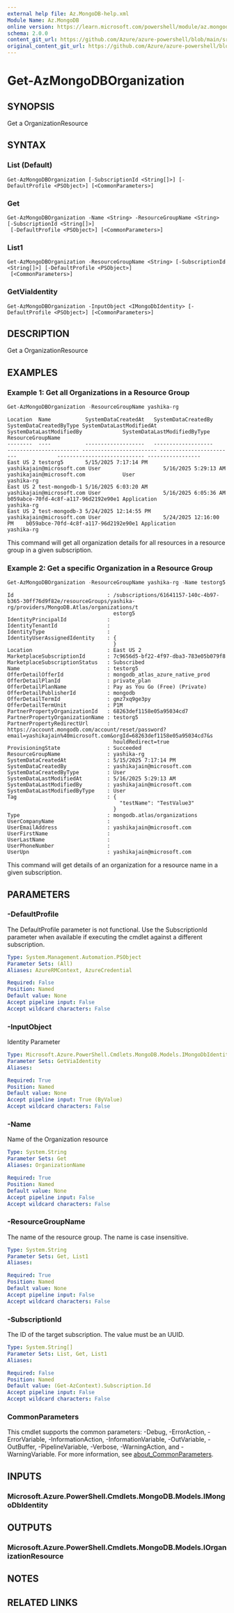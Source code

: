 ```yaml
---
external help file: Az.MongoDB-help.xml
Module Name: Az.MongoDB
online version: https://learn.microsoft.com/powershell/module/az.mongodb/get-azmongodborganization
schema: 2.0.0
content_git_url: https://github.com/Azure/azure-powershell/blob/main/src/MongoDB/MongoDB/help/Get-AzMongoDBOrganization.md
original_content_git_url: https://github.com/Azure/azure-powershell/blob/main/src/MongoDB/MongoDB/help/Get-AzMongoDBOrganization.md
---
```


# Get-AzMongoDBOrganization

## SYNOPSIS
Get a OrganizationResource

## SYNTAX

### List (Default)
```
Get-AzMongoDBOrganization [-SubscriptionId <String[]>] [-DefaultProfile <PSObject>] [<CommonParameters>]
```

### Get
```
Get-AzMongoDBOrganization -Name <String> -ResourceGroupName <String> [-SubscriptionId <String[]>]
 [-DefaultProfile <PSObject>] [<CommonParameters>]
```

### List1
```
Get-AzMongoDBOrganization -ResourceGroupName <String> [-SubscriptionId <String[]>] [-DefaultProfile <PSObject>]
 [<CommonParameters>]
```

### GetViaIdentity
```
Get-AzMongoDBOrganization -InputObject <IMongoDbIdentity> [-DefaultProfile <PSObject>] [<CommonParameters>]
```

## DESCRIPTION
Get a OrganizationResource

## EXAMPLES

### Example 1: Get all Organizations in a Resource Group
```powershell
Get-AzMongoDBOrganization -ResourceGroupName yashika-rg
```

```output
Location  Name           SystemDataCreatedAt   SystemDataCreatedBy       SystemDataCreatedByType SystemDataLastModifiedAt SystemDataLastModifiedBy             SystemDataLastModifiedByType ResourceGroupName
--------  ----           -------------------   -------------------       ----------------------- ------------------------ ------------------------             ---------------------------- -----------------
East US 2 testorg5       5/15/2025 7:17:14 PM  yashikajain@microsoft.com User                    5/16/2025 5:29:13 AM     yashikajain@microsoft.com            User                         yashika-rg
East US 2 test-mongodb-1 5/16/2025 6:03:20 AM  yashikajain@microsoft.com User                    5/16/2025 6:05:36 AM     b059abce-70fd-4c8f-a117-96d2192e90e1 Application                  yashika-rg
East US 2 test-mongodb-3 5/24/2025 12:14:55 PM yashikajain@microsoft.com User                    5/24/2025 12:16:00 PM    b059abce-70fd-4c8f-a117-96d2192e90e1 Application                  yashika-rg
```

This command will get all organization details for all resources in a resource group in a given subscription.

### Example 2: Get a specific Organization in a Resource Group
```powershell
Get-AzMongoDBOrganization -ResourceGroupName yashika-rg -Name testorg5
```

```output
Id                              : /subscriptions/61641157-140c-4b97-b365-30ff76d9f82e/resourceGroups/yashika-rg/providers/MongoDB.Atlas/organizations/t
                                  estorg5
IdentityPrincipalId             :
IdentityTenantId                :
IdentityType                    :
IdentityUserAssignedIdentity    : {
                                  }
Location                        : East US 2
MarketplaceSubscriptionId       : 7c9656d5-bf22-4f97-dba3-783e05b079f8
MarketplaceSubscriptionStatus   : Subscribed
Name                            : testorg5
OfferDetailOfferId              : mongodb_atlas_azure_native_prod
OfferDetailPlanId               : private_plan
OfferDetailPlanName             : Pay as You Go (Free) (Private)
OfferDetailPublisherId          : mongodb
OfferDetailTermId               : gmz7xq9ge3py
OfferDetailTermUnit             : P1M
PartnerPropertyOrganizationId   : 68263def1158e05a95034cd7
PartnerPropertyOrganizationName : testorg5
PartnerPropertyRedirectUrl      : https://account.mongodb.com/account/reset/password?email=yashikajain%40microsoft.com&orgId=68263def1158e05a95034cd7&s
                                  houldRedirect=true
ProvisioningState               : Succeeded
ResourceGroupName               : yashika-rg
SystemDataCreatedAt             : 5/15/2025 7:17:14 PM
SystemDataCreatedBy             : yashikajain@microsoft.com
SystemDataCreatedByType         : User
SystemDataLastModifiedAt        : 5/16/2025 5:29:13 AM
SystemDataLastModifiedBy        : yashikajain@microsoft.com
SystemDataLastModifiedByType    : User
Tag                             : {
                                    "testName": "TestValue3"
                                  }
Type                            : mongodb.atlas/organizations
UserCompanyName                 :
UserEmailAddress                : yashikajain@microsoft.com
UserFirstName                   :
UserLastName                    :
UserPhoneNumber                 :
UserUpn                         : yashikajain@microsoft.com
```

This command will get details of an organization for a resource name in a given subscription.

## PARAMETERS

### -DefaultProfile
The DefaultProfile parameter is not functional.
Use the SubscriptionId parameter when available if executing the cmdlet against a different subscription.

```yaml
Type: System.Management.Automation.PSObject
Parameter Sets: (All)
Aliases: AzureRMContext, AzureCredential

Required: False
Position: Named
Default value: None
Accept pipeline input: False
Accept wildcard characters: False
```

### -InputObject
Identity Parameter

```yaml
Type: Microsoft.Azure.PowerShell.Cmdlets.MongoDB.Models.IMongoDbIdentity
Parameter Sets: GetViaIdentity
Aliases:

Required: True
Position: Named
Default value: None
Accept pipeline input: True (ByValue)
Accept wildcard characters: False
```

### -Name
Name of the Organization resource

```yaml
Type: System.String
Parameter Sets: Get
Aliases: OrganizationName

Required: True
Position: Named
Default value: None
Accept pipeline input: False
Accept wildcard characters: False
```

### -ResourceGroupName
The name of the resource group.
The name is case insensitive.

```yaml
Type: System.String
Parameter Sets: Get, List1
Aliases:

Required: True
Position: Named
Default value: None
Accept pipeline input: False
Accept wildcard characters: False
```

### -SubscriptionId
The ID of the target subscription.
The value must be an UUID.

```yaml
Type: System.String[]
Parameter Sets: List, Get, List1
Aliases:

Required: False
Position: Named
Default value: (Get-AzContext).Subscription.Id
Accept pipeline input: False
Accept wildcard characters: False
```

### CommonParameters
This cmdlet supports the common parameters: -Debug, -ErrorAction, -ErrorVariable, -InformationAction, -InformationVariable, -OutVariable, -OutBuffer, -PipelineVariable, -Verbose, -WarningAction, and -WarningVariable. For more information, see [about_CommonParameters](http://go.microsoft.com/fwlink/?LinkID=113216).

## INPUTS

### Microsoft.Azure.PowerShell.Cmdlets.MongoDB.Models.IMongoDbIdentity

## OUTPUTS

### Microsoft.Azure.PowerShell.Cmdlets.MongoDB.Models.IOrganizationResource

## NOTES

## RELATED LINKS
